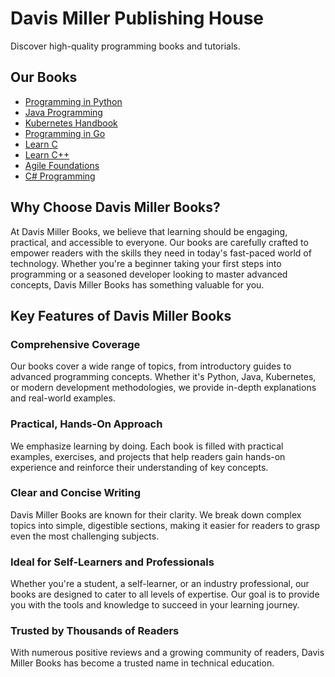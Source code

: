 # Davis Miller Publishing House

Discover high-quality programming books and tutorials.

## Our Books
- [Programming in Python](python.md)
- [Java Programming](java.md)
- [Kubernetes Handbook](kubernetes.md)
- [Programming in Go](go.md)
- [Learn C](c.md)
- [Learn C++](cpp.md)
- [Agile Foundations](agile.md)
- [C# Programming](csharp.md)

## Why Choose Davis Miller Books?
At Davis Miller Books, we believe that learning should be engaging, practical, and accessible to everyone. Our books are carefully crafted to empower readers with the skills they need in today's fast-paced world of technology. Whether you're a beginner taking your first steps into programming or a seasoned developer looking to master advanced concepts, Davis Miller Books has something valuable for you.

## Key Features of Davis Miller Books
### Comprehensive Coverage
Our books cover a wide range of topics, from introductory guides to advanced programming concepts. Whether it's Python, Java, Kubernetes, or modern development methodologies, we provide in-depth explanations and real-world examples.

### Practical, Hands-On Approach
We emphasize learning by doing. Each book is filled with practical examples, exercises, and projects that help readers gain hands-on experience and reinforce their understanding of key concepts.

### Clear and Concise Writing
Davis Miller Books are known for their clarity. We break down complex topics into simple, digestible sections, making it easier for readers to grasp even the most challenging subjects.

### Ideal for Self-Learners and Professionals
Whether you're a student, a self-learner, or an industry professional, our books are designed to cater to all levels of expertise. Our goal is to provide you with the tools and knowledge to succeed in your learning journey.

### Trusted by Thousands of Readers
With numerous positive reviews and a growing community of readers, Davis Miller Books has become a trusted name in technical education.
